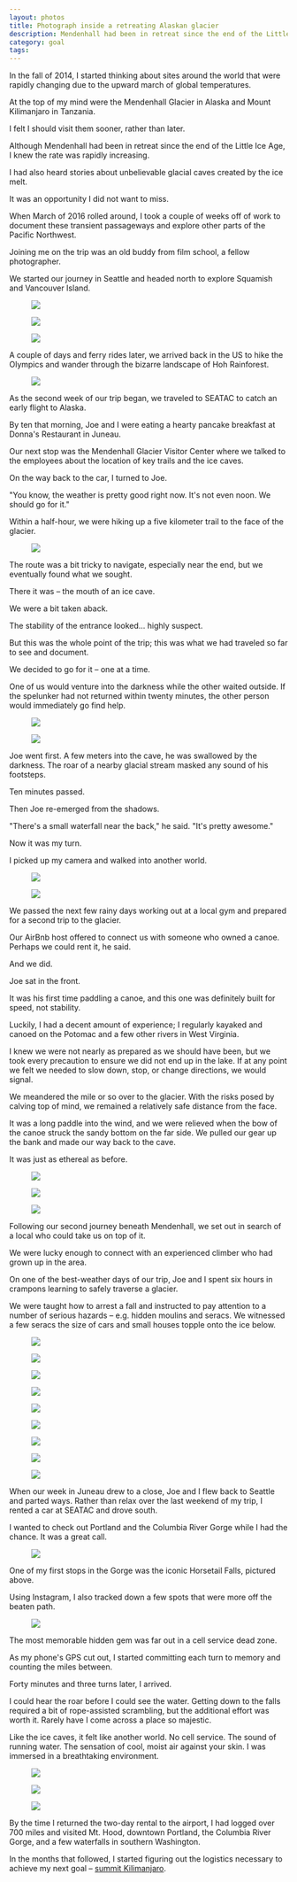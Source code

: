 ```yaml
---
layout: photos
title: Photograph inside a retreating Alaskan glacier
description: Mendenhall had been in retreat since the end of the Little Ice Age, but I knew the rate was rapidly increasing.
category: goal
tags:
---
```


In the fall of 2014, I started thinking about sites around the world that were rapidly changing due to the upward march of global temperatures.

At the top of my mind were the Mendenhall Glacier in Alaska and Mount Kilimanjaro in Tanzania.

I felt I should visit them sooner, rather than later.

Although Mendenhall had been in retreat since the end of the Little Ice Age, I knew the rate was rapidly increasing.

I had also heard stories about unbelievable glacial caves created by the ice melt.

It was an opportunity I did not want to miss.

When March of 2016 rolled around, I took a couple of weeks off of work to document these transient passageways and explore other parts of the Pacific Northwest.

Joining me on the trip was an old buddy from film school, a fellow photographer.

We started our journey in Seattle and headed north to explore Squamish and Vancouver Island.

<div class="medium-frame">
	<figure>
		<img src="{{ site.github.url }}/media/img/goals/2016-05-02-icecaves/DSC_3573.jpg">
	</figure>
	<figure>
		<img src="{{ site.github.url }}/media/img/goals/2016-05-02-icecaves/DSC_4029.jpg">
	</figure>
	<figure>
		<img src="{{ site.github.url }}/media/img/goals/2016-05-02-icecaves/DSC_4225.jpg">
	</figure>
</div>

A couple of days and ferry rides later, we arrived back in the US to hike the Olympics and wander through the bizarre landscape of Hoh Rainforest.

<div class="medium-frame">
	<figure>
		<img src="{{ site.github.url }}/media/img/goals/2016-05-02-icecaves/DSC_4262.jpg">
	</figure>
</div>

As the second week of our trip began, we traveled to SEATAC to catch an early flight to Alaska.

By ten that morning, Joe and I were eating a hearty pancake breakfast at Donna's Restaurant in Juneau. 

Our next stop was the Mendenhall Glacier Visitor Center where we talked to the employees about the location of key trails and the ice caves.

On the way back to the car, I turned to Joe.

"You know, the weather is pretty good right now. It's not even noon. We should go for it."

Within a half-hour, we were hiking up a five kilometer trail to the face of the glacier.

<div class="medium-frame">
	<figure>
		<img src="{{ site.github.url }}/media/img/goals/2016-05-02-icecaves/DSC_4535.jpg">
	</figure>
</div>

The route was a bit tricky to navigate, especially near the end, but we eventually found what we sought.

There it was – the mouth of an ice cave.

We were a bit taken aback.

The stability of the entrance looked... highly suspect.

But this was the whole point of the trip; this was what we had traveled so far to see and document.

We decided to go for it – one at a time.

One of us would venture into the darkness while the other waited outside. If the spelunker had not returned within twenty minutes, the other person would immediately go find help.

<div class="medium-frame">
	<figure>
		<img src="{{ site.github.url }}/media/img/goals/2016-05-02-icecaves/DSC_4858.jpg">
	</figure>
	<figure>
		<img src="{{ site.github.url }}/media/img/goals/2016-05-02-icecaves/DSC_4595.jpg">
	</figure>
</div>

Joe went first. A few meters into the cave, he was swallowed by the darkness. The roar of a nearby glacial stream masked any sound of his footsteps.

Ten minutes passed. 

Then Joe re-emerged from the shadows. 

"There's a small waterfall near the back," he said. "It's pretty awesome."

Now it was my turn.

I picked up my camera and walked into another world.

<div class="medium-frame">
	<figure>
		<img src="{{ site.github.url }}/media/img/goals/2016-05-02-icecaves/DSC_4648.jpg">
	</figure>
	<figure>
		<img src="{{ site.github.url }}/media/img/goals/2016-05-02-icecaves/DSC_4644.jpg">
	</figure>
</div>

We passed the next few rainy days working out at a local gym and prepared for a second trip to the glacier.

Our AirBnb host offered to connect us with someone who owned a canoe. Perhaps we could rent it, he said.

And we did.

Joe sat in the front.

It was his first time paddling a canoe, and this one was definitely built for speed, not stability.

Luckily, I had a decent amount of experience; I regularly kayaked and canoed on the Potomac and a few other rivers in West Virginia.

I knew we were not nearly as prepared as we should have been, but we took every precaution to ensure we did not end up in the lake. If at any point we felt we needed to slow down, stop, or change directions, we would signal.

We meandered the mile or so over to the glacier. With the risks posed by calving top of mind, we remained a relatively safe distance from the face.

It was a long paddle into the wind, and we were relieved when the bow of the canoe struck the sandy bottom on the far side. We pulled our gear up the bank and made our way back to the cave.

It was just as ethereal as before.

<div class="medium-frame">
	<figure>
		<img src="{{ site.github.url }}/media/img/goals/2016-05-02-icecaves/DSC_4891.jpg">
	</figure>
	<figure>
		<img src="{{ site.github.url }}/media/img/goals/2016-05-02-icecaves/DSC_4799.jpg">
	</figure>
	<figure>
		<img src="{{ site.github.url }}/media/img/goals/2016-05-02-icecaves/DSC_4954.jpg">
	</figure>
</div>

Following our second journey beneath Mendenhall, we set out in search of a local who could take us on top of it.

We were lucky enough to connect with an experienced climber who had grown up in the area.

On one of the best-weather days of our trip, Joe and I spent six hours in crampons learning to safely traverse a glacier. 

We were taught how to arrest a fall and instructed to pay attention to a number of serious hazards – e.g. hidden moulins and seracs. We witnessed a few seracs the size of cars and small houses topple onto the ice below.

<div class="medium-frame">
	<figure>
		<img src="{{ site.github.url }}/media/img/goals/2016-05-02-icecaves/glacier.jpg">
	</figure>
	<figure>
		<img src="{{ site.github.url }}/media/img/goals/2016-05-02-icecaves/DSC_5066.jpg">
	</figure>
	<figure>
		<img src="{{ site.github.url }}/media/img/goals/2016-05-02-icecaves/DSC_5110.jpg">
	</figure>
	<figure>
		<img src="{{ site.github.url }}/media/img/goals/2016-05-02-icecaves/DSC_5238.jpg">
	</figure>
	<figure>
		<img src="{{ site.github.url }}/media/img/goals/2016-05-02-icecaves/DSC_5338.jpg">
	</figure>
	<figure>
		<img src="{{ site.github.url }}/media/img/goals/2016-05-02-icecaves/DSC_5403.jpg">
	</figure>
	<figure>
		<img src="{{ site.github.url }}/media/img/goals/2016-05-02-icecaves/DSC_5415.jpg">
	</figure>
	<figure>
		<img src="{{ site.github.url }}/media/img/goals/2016-05-02-icecaves/DSC_5156.jpg">
	</figure>
	<figure>
		<img src="{{ site.github.url }}/media/img/goals/2016-05-02-icecaves/DSC_5317.jpg">
	</figure>
</div>

When our week in Juneau drew to a close, Joe and I flew back to Seattle and parted ways. Rather than relax over the last weekend of my trip, I rented a car at SEATAC and drove south. 

I wanted to check out Portland and the Columbia River Gorge while I had the chance. It was a great call.

<div class="medium-frame">
	<figure>
		<img src="{{ site.github.url }}/media/img/goals/2016-05-02-icecaves/DSC_5442.jpg">
	</figure>
</div>

One of my first stops in the Gorge was the iconic Horsetail Falls, pictured above. 

Using Instagram, I also tracked down a few spots that were more off the beaten path. 

<div class="medium-frame">
	<figure>
		<img src="{{ site.github.url }}/media/img/goals/2016-05-02-icecaves/DSC_5502.jpg">
	</figure>
</div>

The most memorable hidden gem was far out in a cell service dead zone.

As my phone's GPS cut out, I started committing each turn to memory and counting the miles between.

Forty minutes and three turns later, I arrived.

I could hear the roar before I could see the water. Getting down to the falls required a bit of rope-assisted scrambling, but the additional effort was worth it. Rarely have I come across a place so majestic. 

Like the ice caves, it felt like another world. No cell service. The sound of running water. The sensation of cool, moist air against your skin. I was immersed in a breathtaking environment.

<div class="medium-frame">
	<figure>
		<img src="{{ site.github.url }}/media/img/goals/2016-05-02-icecaves/DSC_5508.jpg">
	</figure>
	<figure>
		<img src="{{ site.github.url }}/media/img/goals/2016-05-02-icecaves/DSC_5521.jpg">
	</figure>
	<figure>
		<img src="{{ site.github.url }}/media/img/goals/2016-05-02-icecaves/DSC_5522.jpg">
	</figure>
</div>

By the time I returned the two-day rental to the airport, I had logged over 700 miles and visited Mt. Hood, downtown Portland, the Columbia River Gorge, and a few waterfalls in southern Washington.

In the months that followed, I started figuring out the logistics necessary to achieve my next goal – <a href="{% post_url goal/2017-01-12-kilimanjaro %}">summit Kilimanjaro</a>.